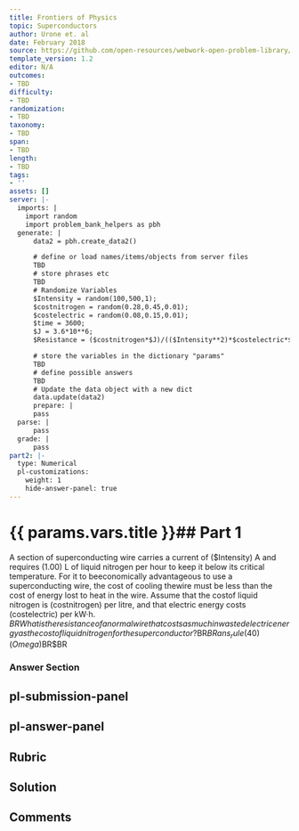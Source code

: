 ```yaml
---
title: Frontiers of Physics
topic: Superconductors
author: Urone et. al
date: February 2018
source: https://github.com/open-resources/webwork-open-problem-library/tree/master/Contrib/BrockPhysics/College_Physics_Urone/34.Frontiers_of_Physics/34-06.Superconductors/NU_U17-34-06-001.pg
template_version: 1.2
editor: N/A
outcomes:
- TBD
difficulty:
- TBD
randomization:
- TBD
taxonomy:
- TBD
span:
- TBD
length:
- TBD
tags:
- ''
assets: []
server: |-
  imports: |
    import random
    import problem_bank_helpers as pbh
  generate: |
      data2 = pbh.create_data2()

      # define or load names/items/objects from server files
      TBD
      # store phrases etc
      TBD
      # Randomize Variables
      $Intensity = random(100,500,1);
      $costnitrogen = random(0.28,0.45,0.01);
      $costelectric = random(0.08,0.15,0.01);
      $time = 3600;
      $J = 3.6*10**6;
      $Resistance = ($costnitrogen*$J)/(($Intensity**2)*$costelectric*$time);

      # store the variables in the dictionary "params"
      TBD
      # define possible answers
      TBD
      # Update the data object with a new dict
      data.update(data2)
      prepare: |
      pass
  parse: |
      pass
  grade: |
      pass
part2: |-
  type: Numerical
  pl-customizations:
    weight: 1
    hide-answer-panel: true
---
```


# {{ params.vars.title }}## Part 1 
A section of superconducting wire carries a current of ($Intensity) A and requires (1.00) L of liquid nitrogen per hour to keep it below its critical temperature. For it to beeconomically advantageous to use a superconducting wire, the cost of cooling thewire must be less than the cost of energy lost to heat in the wire. Assume that the costof liquid nitrogen is $($costnitrogen) per litre, and that electric energy costs $($costelectric) per kW·h. $BRWhat is the resistance of a normal wire that costs as much in wasted electric energy as the cost of liquid nitrogen for the superconductor?$BR$BRans_rule(40) (Omega)$BR$BR 


### Answer Section 


## pl-submission-panel 


## pl-answer-panel 


## Rubric 


## Solution 


## Comments 


